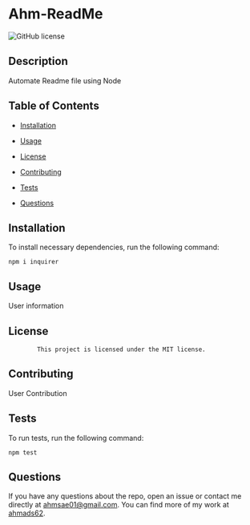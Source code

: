 # Ahm-ReadMe
![GitHub license](https://img.shields.io/badge/license-MIT-green.svg)

## Description

Automate Readme file using Node

## Table of Contents 

* [Installation](#installation)

* [Usage](#usage)

* [License](#license)

* [Contributing](#contributing)

* [Tests](#tests)

* [Questions](#questions)

## Installation

To install necessary dependencies, run the following command:

```
npm i inquirer
```

## Usage

User information

## License
            This project is licensed under the MIT license.
  
## Contributing

User Contribution

## Tests

To run tests, run the following command:

```
npm test
```

## Questions

If you have any questions about the repo, open an issue or contact me directly at ahmsae01@gmail.com. You can find more of my work at [ahmads62](https://github.com/ahmads62/).

